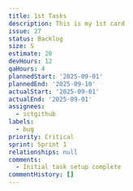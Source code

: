 ```yaml
---
title: 1st Tasks
description: This is my 1st card
issue: 27
status: Backlog
size: S
estimate: 20
devHours: 12
qaHours: 4
plannedStart: '2025-09-01'
plannedEnd: '2025-09-10'
actualStart: '2025-09-01'
actualEnd: '2025-09-01'
assignees:
  - sctgithub
labels:
  - bug
priority: Critical
sprint: Sprint 1
relationships: null
comments:
  - Initial task setup complete
commentHistory: []
---
```


